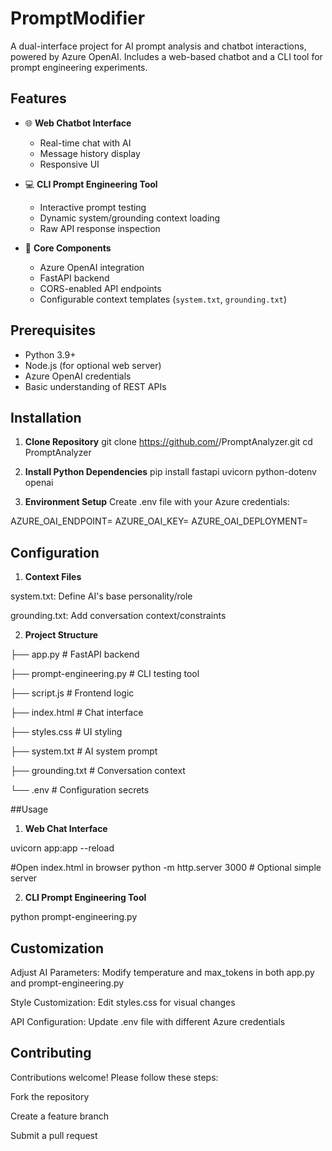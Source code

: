 # PromptModifier
A dual-interface project for AI prompt analysis and chatbot interactions, powered by Azure OpenAI. Includes a web-based chatbot and a CLI tool for prompt engineering experiments.

## Features

- 🌐 **Web Chatbot Interface**
  - Real-time chat with AI
  - Message history display
  - Responsive UI

- 💻 **CLI Prompt Engineering Tool**
  - Interactive prompt testing
  - Dynamic system/grounding context loading
  - Raw API response inspection

- 🔧 **Core Components**
  - Azure OpenAI integration
  - FastAPI backend
  - CORS-enabled API endpoints
  - Configurable context templates (`system.txt`, `grounding.txt`)

## Prerequisites

- Python 3.9+
- Node.js (for optional web server)
- Azure OpenAI credentials
- Basic understanding of REST APIs

## Installation

1. **Clone Repository**
git clone https://github.com/<your-username>/PromptAnalyzer.git
cd PromptAnalyzer

2. **Install Python Dependencies**
pip install fastapi uvicorn python-dotenv openai

3. **Environment Setup**
Create .env file with your Azure credentials:

AZURE_OAI_ENDPOINT=<your-endpoint>
AZURE_OAI_KEY=<your-key>
AZURE_OAI_DEPLOYMENT=<deployment-name>

## Configuration
1. **Context Files**

system.txt: Define AI's base personality/role

grounding.txt: Add conversation context/constraints

2. **Project Structure**


├── app.py               # FastAPI backend

├── prompt-engineering.py # CLI testing tool

├── script.js           # Frontend logic

├── index.html          # Chat interface

├── styles.css          # UI styling

├── system.txt          # AI system prompt

├── grounding.txt       # Conversation context

└── .env                # Configuration secrets

##Usage
1. **Web Chat Interface**

uvicorn app:app --reload

#Open index.html in browser
python -m http.server 3000  # Optional simple server

2. **CLI Prompt Engineering Tool**

python prompt-engineering.py

## Customization
Adjust AI Parameters: Modify temperature and max_tokens in both app.py and prompt-engineering.py

Style Customization: Edit styles.css for visual changes

API Configuration: Update .env file with different Azure credentials

## Contributing
Contributions welcome! Please follow these steps:

Fork the repository

Create a feature branch

Submit a pull request
